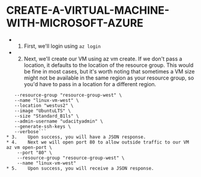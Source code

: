 # CREATE-A-VIRTUAL-MACHINE-WITH-MICROSOFT-AZURE

* 1.	First, we'll login using ```az login```
* 2.	Next, we'll create our VM using az vm create. If we don't pass a location, it defaults to the location of the resource group. This would be fine in most cases, but it's worth noting that sometimes a VM size might not be available in the same region as your resource group, so you'd have to pass in a location for a different region.
```az vm create \
   --resource-group "resource-group-west" \
   --name "linux-vm-west" \
   --location "westus2" \
   --image "UbuntuLTS" \
   --size "Standard_B1ls" \
   --admin-username "udacityadmin" \
   --generate-ssh-keys \
   --verbose```
* 3.	Upon success, you will have a JSON response.
* 4.	Next we will open port 80 to allow outside traffic to our VM
az vm open-port \
    --port "80" \
    --resource-group "resource-group-west" \
    --name "linux-vm-west"
* 5.	Upon success, you will receive a JSON response.
